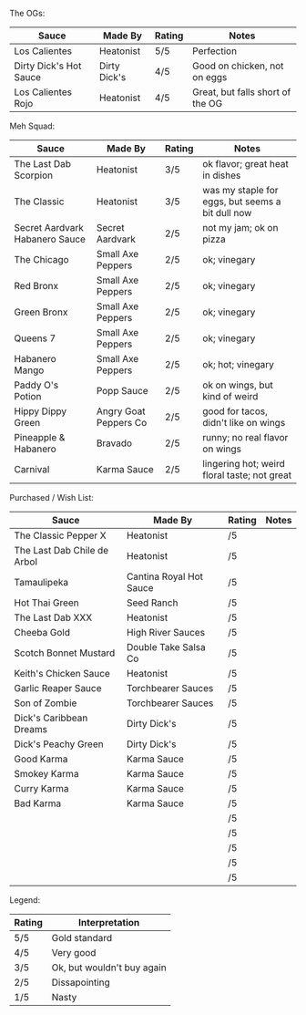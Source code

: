 The OGs:

| Sauce | Made By | Rating | Notes |
|-------|---------|--------|-------|
| Los Calientes           | Heatonist     | 5/5 | Perfection                        |
| Dirty Dick's Hot Sauce  | Dirty Dick's  | 4/5 | Good on chicken, not on eggs      |
| Los Calientes Rojo      | Heatonist     | 4/5 | Great, but falls short of the OG  |

Meh Squad:

| Sauce | Made By | Rating | Notes |
|-------|---------|--------|-------|
| The Last Dab Scorpion           | Heatonist             | 3/5 | ok flavor; great heat in dishes                   |
| The Classic                     | Heatonist             | 3/5 | was my staple for eggs, but seems a bit dull now  |
| Secret Aardvark Habanero Sauce  | Secret Aardvark       | 2/5 | not my jam; ok on pizza                           |
| The Chicago                     | Small Axe Peppers     | 2/5 | ok; vinegary                                      |
| Red Bronx                       | Small Axe Peppers     | 2/5 | ok; vinegary                                      |
| Green Bronx                     | Small Axe Peppers     | 2/5 | ok; vinegary                                      |
| Queens 7                        | Small Axe Peppers     | 2/5 | ok; vinegary                                      |
| Habanero Mango                  | Small Axe Peppers     | 2/5 | ok; hot; vinegary                                 |
| Paddy O's Potion                | Popp Sauce            | 2/5 | ok on wings, but kind of weird                    |
| Hippy Dippy Green               | Angry Goat Peppers Co | 2/5 | good for tacos, didn't like on wings              |
| Pineapple & Habanero            | Bravado               | 2/5 | runny; no real flavor on wings                    |
| Carnival                        | Karma Sauce           | 2/5 | lingering hot; weird floral taste; not great      |

Purchased / Wish List:

| Sauce | Made By | Rating | Notes |
|-------|---------|--------|-------|
| The Classic Pepper X        | Heatonist               | /5 |  |
| The Last Dab Chile de Arbol | Heatonist               | /5 |  |
| Tamaulipeka                 | Cantina Royal Hot Sauce | /5 |  |
| Hot Thai Green              | Seed Ranch              | /5 |  |
| The Last Dab XXX            | Heatonist               | /5 |  |
| Cheeba Gold                 | High River Sauces       | /5 |  |
| Scotch Bonnet Mustard       | Double Take Salsa Co    | /5 |  |
| Keith's Chicken Sauce       | Heatonist               | /5 |  |
| Garlic Reaper Sauce         | Torchbearer Sauces      | /5 |  |
| Son of Zombie               | Torchbearer Sauces      | /5 |  |
| Dick's Caribbean Dreams     | Dirty Dick's            | /5 |  |
| Dick's Peachy Green         | Dirty Dick's            | /5 |  |
| Good Karma                  | Karma Sauce             | /5 |  |
| Smokey Karma                | Karma Sauce             | /5 |  |
| Curry Karma                 | Karma Sauce             | /5 |  |
| Bad Karma                   | Karma Sauce             | /5 |  |
|  |  | /5 |  |
|  |  | /5 |  |
|  |  | /5 |  |
|  |  | /5 |  |
|  |  | /5 |  |

Legend: 

| Rating | Interpretation |
|--------|----------------|
| 5/5    | Gold standard              |
| 4/5    | Very good                  |
| 3/5    | Ok, but wouldn't buy again |
| 2/5    | Dissapointing              |
| 1/5    | Nasty                      |
